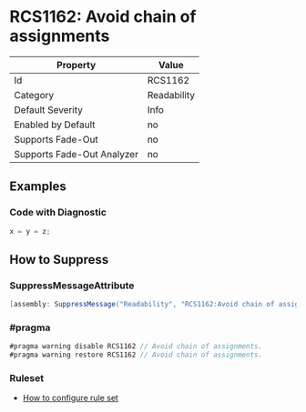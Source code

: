 # RCS1162: Avoid chain of assignments

Property | Value
--- | ---
Id|RCS1162
Category|Readability
Default Severity|Info
Enabled by Default|no
Supports Fade\-Out|no
Supports Fade\-Out Analyzer|no

## Examples

### Code with Diagnostic

```csharp
x = y = z;
```

## How to Suppress

### SuppressMessageAttribute

```csharp
[assembly: SuppressMessage("Readability", "RCS1162:Avoid chain of assignments.", Justification = "<Pending>")]
```

### \#pragma

```csharp
#pragma warning disable RCS1162 // Avoid chain of assignments.
#pragma warning restore RCS1162 // Avoid chain of assignments.
```

### Ruleset

* [How to configure rule set](../HowToConfigureAnalyzers.md)
